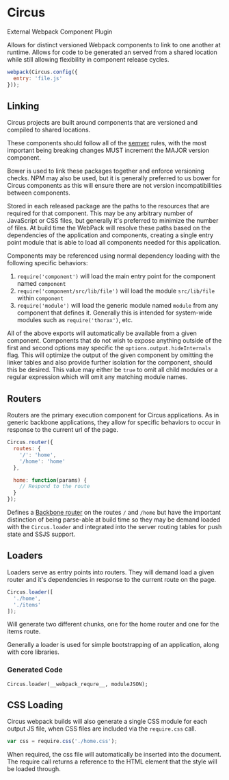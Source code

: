 # Circus

External Webpack Component Plugin

Allows for distinct versioned Webpack components to link to one another at runtime. Allows for code to be generated an served from a shared location while still allowing flexibility in component release cycles.

```javascript
webpack(Circus.config({
  entry: 'file.js'
}));
```

## Linking

Circus projects are built around components that are versioned and compiled to shared locations.

These components should follow all of the [semver](http://semver.org/) rules, with the most important being breaking changes MUST increment the MAJOR version component.

Bower is used to link these packages together and enforce versioning checks. NPM may also be used, but it is generally preferred to us bower for Circus components as this will ensure there are not version incompatibilities between components.

Stored in each released package are the paths to the resources that are required for that component. This may be any arbitrary number of JavaScript or CSS files, but generally it's preferred to minimize the number of files. At build time the WebPack will resolve these paths based on the dependencies of the application and components, creating a single entry point module that is able to load all components needed for this application.

Components may be referenced using normal dependency loading with the following specific behaviors:

1. `require('component')` will load the main entry point for the component named `component`
2. `require('component/src/lib/file')` will load the module `src/lib/file` within `component`
3. `require('module')` will load the generic module named `module` from any component that defines it. Generally this is intended for system-wide modules such as `require('thorax')`, etc.

All of the above exports will automatically be available from a given component. Components that do not wish to expose anything outside of the first and second options may specific the `options.output.hideInternals` flag. This will optimize the output of the given component by omitting the linker tables and also provide further isolation for the component, should this be desired. This value may either be `true` to omit all child modules or a regular expression which will omit any matching module names.



## Routers

Routers are the primary execution component for Circus applications. As in generic backbone applications, they allow for specific behaviors to occur in response to the current url of the page.

```javascript
Circus.router({
  routes: {
    '/': 'home',
    '/home': 'home'
  },

  home: function(params) {
    // Respond to the route
  }
});
```

Defines a [Backbone router][backbone-router] on the routes `/` and `/home` but have the important distinction of being parse-able at build time so they may be demand loaded with the `Circus.loader` and integrated into the server routing tables for push state and SSJS support.


## Loaders

Loaders serve as entry points into routers. They will demand load a given router and it's dependencies in response to the current route on the page.

```javascript
Circus.loader([
  './home',
  './items'
]);
```

Will generate two different chunks, one for the home router and one for the items route.

Generally a loader is used for simple bootstrapping of an application, along with core libraries.

### Generated Code

```
Circus.loader(__webpack_requre__, moduleJSON);
```

## CSS Loading

Circus webpack builds will also generate a single CSS module for each output JS file, when CSS files are included via the `require.css` call.

```javascript
var css = require.css('./home.css');
```

When required, the css file will automatically be inserted into the document. The require call returns a reference to the HTML element that the style will be loaded through.



[backbone-router]: http://backbonejs.org/#Router
